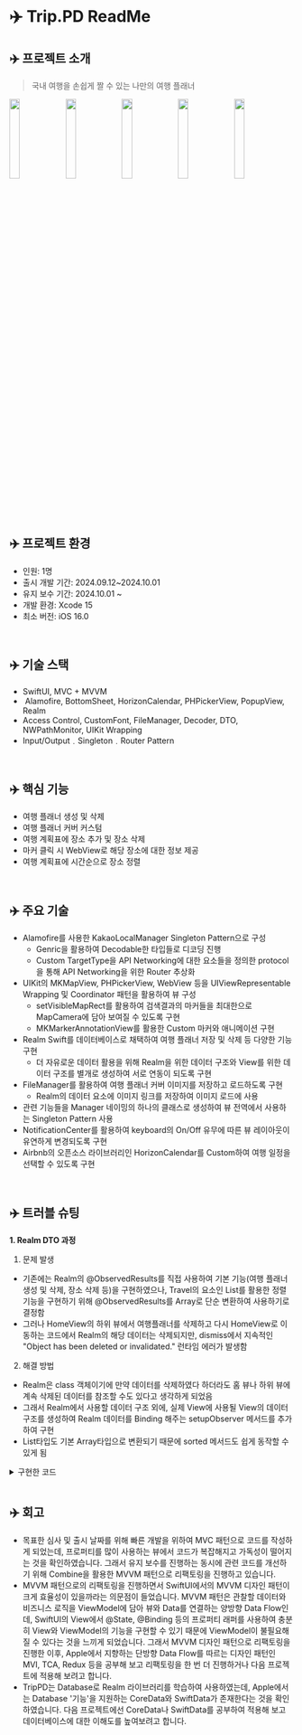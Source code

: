 # ✈️ Trip.PD ReadMe

## ✈️ 프로젝트 소개
> 국내 여행을 손쉽게 짤 수 있는 나만의 여행 플래너
<img src="https://github.com/user-attachments/assets/4f878401-7ab0-488d-b2e0-074951fc5c94" width="19%"/>
<img src="https://github.com/user-attachments/assets/3696201b-257f-4e59-a382-24eaa5f23568" width="19%"/>
<img src="https://github.com/user-attachments/assets/6cc7fe58-1288-49d6-9768-632f9280a82e" width="19%"/>
<img src="https://github.com/user-attachments/assets/aba1a129-cbc7-410e-8f2c-eee2c23983bd" width="19%"/>
<img src="https://github.com/user-attachments/assets/0ecac6ce-82fe-4286-b6dd-eb8f550f5afb" width="19%"/>
<br>

## ✈️ 프로젝트 환경
- 인원: 1명
- 출시 개발 기간: 2024.09.12~2024.10.01
- 유지 보수 기간: 2024.10.01 ~ 
- 개발 환경: Xcode 15
- 최소 버전: iOS 16.0
<br>

## ✈️ 기술 스택
- SwiftUI, MVC + MVVM
-  Alamofire, BottomSheet, HorizonCalendar, PHPickerView, PopupView, Realm
- Access Control, CustomFont, FileManager, Decoder, DTO, NWPathMonitor, UIKit Wrapping
- Input/Output﹒Singleton﹒Router Pattern
<br>

## ✈️ 핵심 기능
- 여행 플래너 생성 및 삭제
- 여행 플래너 커버 커스텀
- 여행 계획표에 장소 추가 및 장소 삭제
- 마커 클릭 시 WebView로 해당 장소에 대한 정보 제공
- 여행 계획표에 시간순으로 장소 정렬
<br>

## ✈️ 주요 기술
- Alamofire를 사용한 KakaoLocalManager Singleton Pattern으로 구성
   - Genric을 활용하여 Decodable한 타입들로 디코딩 진행
   - Custom TargetType을 API Networking에 대한 요소들을 정의한 protocol을 통해 API Networking을 위한 Router 추상화
- UIKit의 MKMapView, PHPickerView, WebView 등을 UIViewRepresentable Wrapping 및 Coordinator 패턴을 활용하여 뷰 구성
   - setVisibleMapRect를 활용하여 검색결과의 마커들을 최대한으로 MapCamera에 담아 보여질 수 있도록 구현
   - MKMarkerAnnotationView를 활용한 Custom 마커와 애니메이션 구현
- Realm Swift를 데이터베이스로 채택하여 여행 플래너 저장 및 삭제 등 다양한 기능 구현
   - 더 자유로운 데이터 활용을 위해 Realm을 위한 데이터 구조와 View를 위한 데이터 구조를 별개로 생성하여 서로 연동이 되도록 구현
- FileManager를 활용하여 여행 플래너 커버 이미지를 저장하고 로드하도록 구현
   - Realm의 데이터 요소에 이미지 링크를 저장하여 이미지 로드에 사용
- 관련 기능들을 Manager 네이밍의 하나의 클래스로 생성하여 뷰 전역에서 사용하는 Singleton Pattern 사용
- NotificationCenter를 활용하여 keyboard의 On/Off 유무에 따른 뷰 레이아웃이 유연하게 변경되도록 구현
- Airbnb의 오픈소스 라이브러리인 HorizonCalendar를 Custom하여 여행 일정을 선택할 수 있도록 구현
<br>

## ✈️ 트러블 슈팅

****1. Realm DTO 과정**** 

1) 문제 발생
- 기존에는 Realm의 @ObservedResults를 직접 사용하여 기본 기능(여행 플래너 생성 및 삭제, 장소 삭제 등)을 구현하였으나, Travel의 요소인 List를 활용한 정렬 기능을 구현하기 위해 @ObservedResults를 Array로 단순 변환하여 사용하기로 결정함
- 그러나 HomeView의 하위 뷰에서 여행플래너를 삭제하고 다시 HomeView로 이동하는 코드에서 Realm의 해당 데이터는 삭제되지만, dismiss에서 지속적인 "Object has been deleted or invalidated." 런타임 에러가 발생함

2) 해결 방법
- Realm은 class 객체이기에 만약 데이터를 삭제하였다 하더라도 홈 뷰나 하위 뷰에 계속 삭제된 데이터를 참조할 수도 있다고 생각하게 되었음
- 그래서 Realm에서 사용할 데이터 구조 외에, 실제 View에 사용될 View의 데이터 구조를 생성하여 Realm 데이터를 Binding 해주는 setupObserver 메서드를 추가하여 구현
- List타입도 기본 Array타입으로 변환되기 때문에 sorted 메서드도 쉽게 동작할 수 있게 됨

<details><summary> 구현한 코드
</summary></details>
   
<br>

## ✈️ 회고
- 목표한 심사 및 출시 날짜를 위해 빠른 개발을 위하여 MVC 패턴으로 코드를 작성하게 되었는데, 프로퍼티를 많이 사용하는 뷰에서 코드가 복잡해지고 가독성이 떨어지는 것을 확인하였습니다. 그래서 유지 보수를 진행하는 동시에 관련 코드를 개선하기 위해 Combine을 활용한 MVVM 패턴으로 리팩토링을 진행하고 있습니다.
- MVVM 패턴으로의 리팩토링을 진행하면서 SwiftUI에서의 MVVM 디자인 패턴이 크게 효율성이 있을까라는 의문점이 들었습니다. MVVM 패턴은 관찰할 데이터와 비즈니스 로직을 ViewModel에 담아 뷰와 Data를 연결하는 양방향 Data Flow인데, SwiftUI의 View에서 @State, @Binding 등의 프로퍼티 래퍼를 사용하여 충분히 View와 ViewModel의 기능을 구현할 수 있기 때문에 ViewModel이 불필요해질 수 있다는 것을 느끼게 되었습니다. 그래서 MVVM 디자인 패턴으로 리팩토링을 진행한 이후, Apple에서 지향하는 단방향 Data Flow를 따르는 디자인 패턴인 MVI, TCA, Redux 등을 공부해 보고 리팩토링을 한 번 더 진행하거나 다음 프로젝트에 적용해 보려고 합니다.
- TripPD는 Database로 Realm 라이브러리를 학습하여 사용하였는데, Apple에서는 Database '기능'을 지원하는 CoreData와 SwiftData가 존재한다는 것을 확인하였습니다. 다음 프로젝트에선 CoreData나 SwiftData를 공부하여 적용해 보고 데이터베이스에 대한 이해도를 높여보려고 합니다.

